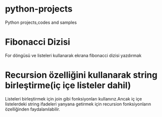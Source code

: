 # python-projects
Python projects,codes and samples

# Fibonacci Dizisi 
For döngüsü ve listeleri kullanarak ekrana fibonacci dizisi yazdırmak

# Recursion özelliğini kullanarak string birleştirme(iç içe listeler dahil)
Listeleri birleştirmek için join gibi fonksiyonları  kullanırız.Ancak iç içe listelerdeki string ifadeleri yanyana getirmek için
recursion fonksiyonların özelliğinden faydalanılabilir.
